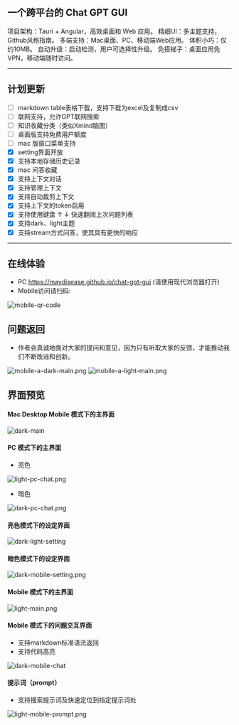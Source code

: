 ## 一个跨平台的 Chat GPT GUI
项目架构：Tauri + Angular，高效桌面和 Web 应用。
精细UI：多主题支持，Github风格指南。
多端支持：Mac桌面、PC、移动端Web应用。
体积小巧：仅约10MB。
自动升级：启动检测，用户可选择性升级。
免搭梯子：桌面应用免VPN，移动端随时访问。

---

## 计划更新

-   [ ] markdown table表格下载，支持下载为excel及复制成csv
-   [ ] 联网支持，允许GPT联网搜索
-   [ ] 知识收藏分类（类似Xmind脑图）
-   [ ] 桌面版支持免费用户额度
-   [ ] mac 版窗口菜单支持
-   [x] setting界面开放
-   [X] 支持本地存储历史记录
-   [X] mac 问答收藏
-   [X] 支持上下文对话
-   [X] 支持管理上下文
-   [X] 支持自动裁剪上下文
-   [X] 支持上下文的token启用
-   [X] 支持使用键盘 ↑ ↓ 快速翻阅上次问题列表
-   [X] 支持dark、light主题
-   [X] 支持stream方式问答，使其具有更快的响应

---

## 在线体验 
* PC https://maydisease.github.io/chat-gpt-gui (请使用现代浏览器打开)
* Mobile访问请扫码:

![mobile-qr-code](https://raw.githubusercontent.com/Maydisease/chat-gpt-gui/main/src/assets/images/mobile-qr-code.png)

## 问题返回
* 作者会真诚地面对大家的提问和意见，因为只有听取大家的反馈，才能推动我们不断改进和创新。


![mobile-a-dark-main.png](https://raw.githubusercontent.com/Maydisease/chat-gpt-gui/main/src/assets/images/mobile-a-dark-main.png)
![mobile-a-light-main.png](https://raw.githubusercontent.com/Maydisease/chat-gpt-gui/main/src/assets/images/mobile-a-light-main.png)

## 界面预览

#### Mac Desktop Mobile 模式下的主界面
![dark-main](https://raw.githubusercontent.com/Maydisease/chat-gpt-gui/main/src/assets/images/dark-main.png)

#### PC 模式下的主界面
* 亮色  

![light-pc-chat.png](https://raw.githubusercontent.com/Maydisease/chat-gpt-gui/main/src/assets/images/light-pc-chat.png)
* 暗色  

![dark-pc-chat.png](https://raw.githubusercontent.com/Maydisease/chat-gpt-gui/main/src/assets/images/dark-pc-chat.png)

#### 亮色模式下的设定界面
![dark-light-setting](https://raw.githubusercontent.com/Maydisease/chat-gpt-gui/main/src/assets/images/dark-light-setting.png)


#### 暗色模式下的设定界面
![dark-mobile-setting.png](https://raw.githubusercontent.com/Maydisease/chat-gpt-gui/main/src/assets/images/dark-mobile-setting.png)

#### Mobile 模式下的主界面
![light-main.png](https://raw.githubusercontent.com/Maydisease/chat-gpt-gui/main/src/assets/images/light-main.png)

#### Mobile 模式下的问题交互界面
* 支持markdown标准语法返回
* 支持代码高亮  

![dark-mobile-chat](https://raw.githubusercontent.com/Maydisease/chat-gpt-gui/main/src/assets/images/dark-mobile-chat.png)

#### 提示词（prompt）
* 支持搜索提示词及快速定位到指定提示词处  

![light-mobile-prompt.png](https://raw.githubusercontent.com/Maydisease/chat-gpt-gui/main/src/assets/images/light-mobile-prompt.png)


